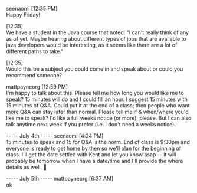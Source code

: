 seenaomi [12:35 PM]  
Happy Friday!

[12:35]  
We have a student in the Java course that noted: "I can't really think of any as of yet. Maybe hearing about different types of jobs that are available to java developers would be interesting, as it seems like there are a lot of different paths to take."

[12:35]  
Would this be a subject you could come in and speak about or could you recommend someone?

mattpayneorg [12:59 PM]  
I'm happy to talk about this.     Please tell me how long you would like me to speak?   15 minutes will do and I could fill an hour.   I suggest 15 minutes with 15 minutes of Q&A.   Could put it at the end of a class; then people who want more Q&A can stay later than normal.    Please tell me if & when/where you'd like me to speak?    I'd like a full weeks notice (or more), please.   But I can also talk anytime next week if you prefer (i.e. I don't need a weeks notice).


----- July 4th -----
seenaomi [4:24 PM]  
15 minutes to speak and 15 for Q&A is the norm. End of class is 9:30pm and everyone is ready to get home by then so we'll plan for the beginning of class. I'll get the date settled with Kent and let you know asap -- it will probably be tomorrow when I have a date/time and I'll provide the where details as well. :slightly_smiling_face:


----- July 5th -----
mattpayneorg [6:37 AM]  
ok

